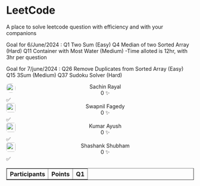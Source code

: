 # LeetCode
A place to solve leetcode question with efficiency and with your companions

Goal for 6/June/2024 :
Q1 Two Sum (Easy)
Q4 Median of two Sorted Array (Hard)
Q11 Container with Most Water (Medium)
-Time alloted is 12hr, with 3hr per question

Goal for 7/june/2024 :
Q26 Remove Duplicates from Sorted Array (Easy)
Q15 3Sum (Medium)
Q37 Sudoku Solver (Hard)

<table border="1">
  <tr>
    <th>Participants</th>
    <th>Points</th>
    <th>Q1</th>
  </tr>
  <tr>
    <tb><center><img src="https://avatars.githubusercontent.com/u/66353809?s=64&v=4" width="25" height="25" align="left" style="border-radius:10px"> Sachin Rayal</center></tb>
    <tb><center>0 &#10024;</center></tb>
    <tb>&#9989;</tb>
  </tr>
  <tr>
    <tb><center><img src="https://avatars.githubusercontent.com/u/143727207?s=64&v=4" width="25" height="25" align="left" style="border-radius:5px"> Swapnil Fagedy</center></tb>
    <tb><center>0 &#10024;</center></tb>
    <tb>&#9989;</tb>
  </tr>
  <tr>
    <tb><center><img src="https://avatars.githubusercontent.com/u/79803871?s=64&v=4" width="25" height="25" align="left" style="border-radius:5px"> Kumar Ayush</center></tb>
    <tb><center>0 &#10024;</center></tb>
    <tb>&#9989;</tb>
  </tr>
  <tr>
    <tb><center><img src="https://avatars.githubusercontent.com/u/73930171?s=64&v=4" width="25" height="25" align="left" style="border-radius:5px"> Shashank Shubham</center></tb>
    <tb><center>0 &#10024;</center></tb>
    <tb>&#9989;</tb>
  </tr>
</table>

